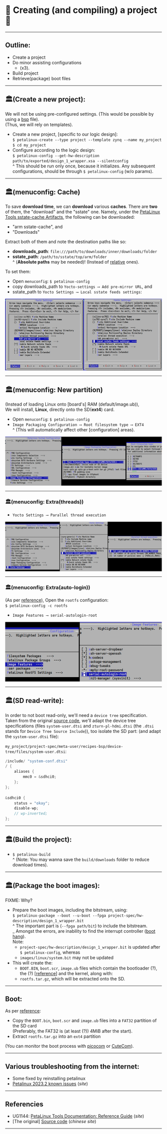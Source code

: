 # 🌷 Creating (and compiling) a project 🌌

---

## Outline:

* Create a project
* Do minor assisting configurations
    * (x3).
* Build project
* Retrieve(package) boot files

---

## 🏛️(Create a new project):

We will not be using pre-configured settings. (This would be possible by using a [bsp][petalinux] file).  
(Thus, we will rely on templates).

* Create a new project, [specific to our logic design\]:  
  `$ petalinux-create --type project --template zynq --name my_project`  
  `$ cd my_project`
* Configure according to the logic design:  
  `$ petalinux-config --get-hw-description path/to/exported/design_1_wrapper.xsa --silentconfig`  
  ^ This should be run only once, because it initializes. Any subsequent configurations, should be through `$ petalinux-config` (w/o params).

---

## 🏛️(menuconfig: Cache)

To save **download time**, we can **download** various **caches**. There are **two** of them, the "download" and the "sstate" one. Namely, under the [PetaLinux Tools sstate-cache Artifacts][petalinux], the following can be downloaded:

* "arm sstate-cache", and
* "Downloads"

Extract both of them and note the destination paths like so:

* **downloads_path**: `file:///path/to/downloads/inner/downloads/folder`
* **sstate_path**: `/path/to/sstate/top/arm/folder`  
  ^ (**Absolute paths** may be needed)! (Instead of [relative](https://en.wikipedia.org/wiki/Path_(computing)#Absolute_and_relative_paths) ones).

To set them:

* Open `menuconfig`: `$ petalinux-config`
* copy downloads_path to `Yocto-settings ⟶ Add pre-mirror URL`, and
* sstate_path to `Yocto Settings ⟶ Local sstate feeds settings`:

![](images/downloads_sstate.jpg "Menuconfig")

---

## 🏛️(menuconfig: New partition)

(Instead of loading Linux onto [board's\] RAM (default/image.ub)),  
We will install, **Linux**, directly onto the SD(**ext4**) card.

* Open `menuconfig`: `$ petalinux-config`
* `Image Packaging Configuration ⟶ Root filesystem type ⟶ EXT4`  
  ^ (This will automatically affect other [configuration\] areas).

![](images/ext4.4.jpg "menuconfig:ext4")

---

### 🏛️(menuconfig: Extra(threads))

* `Yocto Settings ⟶ Parallel thread execution`  

![](images/ext4.5.jpg "menuconfig:threads")

---

### 🏛️(menuconfig: Extra(auto-login))

(As per [reference]), Open the `rootfs` configuration:  
`$ petalinux-config -c rootfs`

* `Image Features ⟶ serial-autologin-root`  

![](images/boot.jpg "menuconfig:auto-login")

---

## 🏛️(SD read-write):

In order to not boot read-only, we'll need a `device tree` specification.  
Taken from the original [source code][source], we'll adapt the device tree specifications (files `system-user.dtsi` and `zturn-pl-hdmi.dtsi` (the `.dtsi` stands for `Device Tree Source Include`)), too isolate the SD part: (and adapt the `system-user.dtsi` file):

`my_project/project-spec/meta-user/recipes-bsp/device-tree/files/system-user.dtsi`:

```cpp
/include/ "system-conf.dtsi"
/ {
    aliases {
		mmc0 = &sdhci0;
	};
};

&sdhci0 {
	status = "okay";
	disable-wp;
	// wp-inverted;
};
```

---

## 🏛️(Build the project):

* `$ petalinux-build`  
  ^ (Note: You may wanna save the `build/downloads` folder to reduce download times).

---

## 🏛️(Package the boot images):

FIXME: Why?

* Prepare the boot images, including the bitstream, using:  
  `$ petalinux-package --boot --u-boot --fpga project-spec/hw-description/design_1_wrapper.bit`  
  ^ The important part is (`--fpga path/bit`) to include the bitstream.  
  _ Amongst the errors, are inability to find the interrupt controller ([boot hang](https://support.xilinx.com/s/question/0D52E00006hpOdfSAE/axiintc-hangs-on-boot-testcase-on-zcu104?language=en_US)).  
    Note:
    * `project-spec/hw-description/design_1_wrapper.bit` is updated after `$ petalinux-config`, whereas
    * `images/linux/system.bit` may not be updated
* This will create the:
    * `BOOT.BIN`, `boot.scr`, `image.ub` files which contain the bootloader (?), the (?) [[reference]\] and the kernel, along with:
    * `rootfs.tar.gz`, which will be extracted onto the SD.

---

## Boot:

As per [reference]:

* Copy the `BOOT.bin`, `boot.scr` and `image.ub` files into a `FAT32` partition of the SD card  
  (Preferably, the FAT32 is (at least (?)) 4MiB after the start).
* Extract `rootfs.tar.gz` into an `ext4` partition

(You can monitor the boot process with [picocom](https://github.com/npat-efault/picocom) or [CuteCom](https://gitlab.com/cutecom/cutecom)).

---

## Various troubleshooting from the internet:

* Some fixed by reinstalling petalinux
* [Petalinux 2023.2 known issues](https://support.xilinx.com/s/article/000035572) (*site*)

---

## Referencies

* UG1144: [PetaLinux Tools Documentation: Reference Guide](https://docs.xilinx.com/r/en-US/ug1144-petalinux-tools-reference-guide/Overview) (*site*)
* [The original\] [Source code](https://d.myirtech.com/Z-turn-board/) (*chinese site*)

---

<!-- How can these [anchors\] be made visible? -->

[reference]: https://docs.xilinx.com/r/en-US/ug1144-petalinux-tools-reference-guide/Overview "Petalinux Reference"
[bsp]: https://d.myirtech.com/Z-turn-board/
[petalinux]: https://www.xilinx.com/support/download/index.html/content/xilinx/en/downloadNav/embedded-design-tools.html "Petalinux installer"
[source]: https://d.myirtech.com/Z-turn-board/